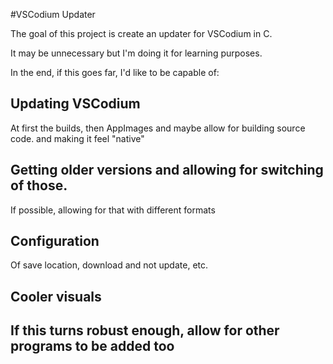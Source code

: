 #VSCodium Updater

The goal of this project is create an updater for VSCodium in C.

It may be unnecessary but I'm doing it for learning purposes.

In the end, if this goes far, I'd like to be capable of:

Updating VSCodium
-
At first the builds, then AppImages and maybe allow for building source code.
and making it feel "native"

Getting older versions and allowing for switching of those.
-
If possible, allowing for that with different formats 

Configuration
-
Of save location, download and not update, etc.


Cooler visuals 
-

If this turns robust enough, allow for other programs to be added too
-
